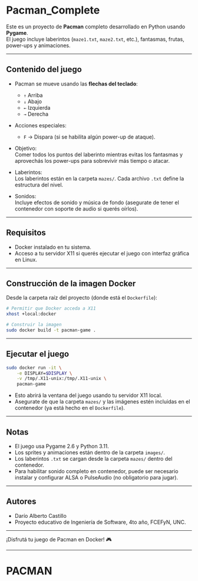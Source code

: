 # Pacman_Complete

Este es un proyecto de **Pacman** completo desarrollado en Python usando **Pygame**.  
El juego incluye laberintos (`maze1.txt`, `maze2.txt`, etc.), fantasmas, frutas, power-ups y animaciones.

---

## Contenido del juego

- Pacman se mueve usando las **flechas del teclado**:
  - `↑` Arriba  
  - `↓` Abajo  
  - `←` Izquierda  
  - `→` Derecha  

- Acciones especiales:
  - `F` → Dispara (si se habilita algún power-up de ataque).  

- Objetivo:  
  Comer todos los puntos del laberinto mientras evitas los fantasmas y aprovechás los power-ups para sobrevivir más tiempo o atacar.

- Laberintos:  
  Los laberintos están en la carpeta `mazes/`. Cada archivo `.txt` define la estructura del nivel.

- Sonidos:  
  Incluye efectos de sonido y música de fondo (asegurate de tener el contenedor con soporte de audio si querés oírlos).

---

## Requisitos

- Docker instalado en tu sistema.
- Acceso a tu servidor X11 si querés ejecutar el juego con interfaz gráfica en Linux.

---

## Construcción de la imagen Docker

Desde la carpeta raíz del proyecto (donde está el `Dockerfile`):

```bash
# Permitir que Docker acceda a X11
xhost +local:docker

# Construir la imagen
sudo docker build -t pacman-game .
````

---

## Ejecutar el juego

```bash
sudo docker run -it \
    -e DISPLAY=$DISPLAY \
    -v /tmp/.X11-unix:/tmp/.X11-unix \
    pacman-game
```

* Esto abrirá la ventana del juego usando tu servidor X11 local.
* Asegurate de que la carpeta `mazes/` y las imágenes estén incluidas en el contenedor (ya está hecho en el `Dockerfile`).

---

## Notas

* El juego usa Pygame 2.6 y Python 3.11.
* Los sprites y animaciones están dentro de la carpeta `images/`.
* Los laberintos `.txt` se cargan desde la carpeta `mazes/` dentro del contenedor.
* Para habilitar sonido completo en contenedor, puede ser necesario instalar y configurar ALSA o PulseAudio (no obligatorio para jugar).

---

## Autores

* Darío Alberto Castillo
* Proyecto educativo de Ingeniería de Software, 4to año, FCEFyN, UNC.

---

¡Disfrutá tu juego de Pacman en Docker! 🎮


---


# PACMAN
